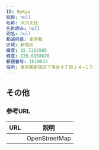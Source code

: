 ```yaml
---
ID: 0pKya
総称: null
名称: 大六天社
名称読み: null
別名: null
都道府県: 東京都
区域: 新宿区
緯度: 35.7202505
経度: 139.6958676
郵便番号: 1610033
住所: 東京都新宿区下落合４丁目１４−１５
---
```


## その他

### 参考URL

| URL | 説明          |
| --- | ------------- |
|     | OpenStreetMap |
